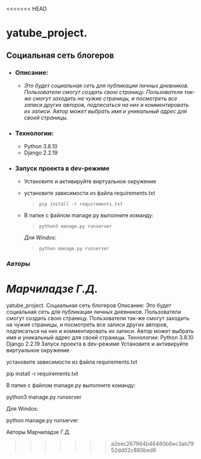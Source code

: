 <<<<<<< HEAD
# yatube_project.
## **Социальная сеть блогеров**
+ ### __Описание__:
   - _Это будет социальная сеть для публикации личных дневников. Пользователи смогут создать свою страницу. Пользователи так-же смогут заходить на чужие страницы, и посмотреть все записи других авторов, подписаться на них и комментировать их записи. Автор может выбрать имя и уникальный адрес для своей страницы._
  
+ ### __Технологии:__
   - Python 3.8.10
   - Django 2.2.19
  
+ ### __Запуск проекта в dev-режиме__
  - Установите и активируйте виртуальное окружение
  - установите зависимости из файла requirements.txt
     >```pip install -r requirements.txt```
    
  - В папке с файлом manage.py выполните команду:
     >```python3 manage.py runserver```
     
     _Для Windos_:
     >```python manage.py runserver```

### ___Авторы___
___Марчиладзе Г.Д.___     
=======
yatube_project.
Социальная сеть блогеров
Описание:
Это будет социальная сеть для публикации личных дневников. Пользователи смогут создать свою страницу. Пользователи так-же смогут заходить на чужие страницы, и посмотреть все записи других авторов, подписаться на них и комментировать их записи. Автор может выбрать имя и уникальный адрес для своей страницы.
Технологии:
Python 3.8.10
Django 2.2.19
Запуск проекта в dev-режиме
Установите и активируйте виртуальное окружение

установите зависимости из файла requirements.txt

pip install -r requirements.txt

В папке с файлом manage.py выполните команду:

python3 manage.py runserver

Для Windos:

python manage.py runserver

Авторы
Марчиладзе Г.Д.
>>>>>>> a2eec267984b46480b6ec3ab7952dd02c880bed6
